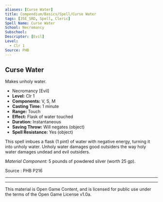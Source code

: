 ```yaml
---
aliases: [Curse Water]
title: Compendium/Basics/Spell/Curse Water
tags: [35E_SRD, Spell, Cleric]
Spell Name: Curse Water
School: Necromancy
Subschool: 
Descriptor: [Evil]
Level:
  - Clr 1
Source: PHB
---
```



## Curse Water

Makes unholy water.

*   Necromancy [Evil]
*   **Level:** Clr 1
*   **Components:** V, S, M
*   **Casting Time:** 1 minute
*   **Range:** Touch
*   **Effect:** Flask of water touched
*   **Duration:** Instantaneous
*   **Saving Throw:** Will negates (object)
*   **Spell Resistance:** Yes (object)

<p>This spell imbues a flask (1 pint) of water with negative energy, turning it into unholy water. Unholy water damages good outsiders the way holy water damages undead and evil outsiders.</p><p><i>Material Component:</i> 5 pounds of powdered silver (worth 25 gp).</p><p> </p>

Source : PHB P216

---

---

This material is Open Game Content, and is licensed for public use under
the terms of the Open Game License v1.0a.
